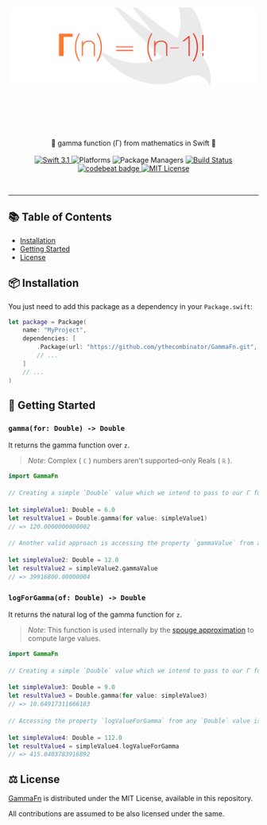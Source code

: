 <h1 align="center">
	<img src="Docs/Images/banner.png" alt="Logo" width="800px">
	<br>
	<br>
</h1>

<br>
<br>

<p align="center">
	🔢 gamma function (Γ) from mathematics in Swift 🔢
<br>
<br>

<a href="https://swift.org">
    <img src="http://img.shields.io/badge/swift-3.1-orange.svg" alt="Swift 3.1">
</a>

<a>
    <img src="https://img.shields.io/badge/platforms-Linux%20%7C%20OS%20X-blue.svg" alt="Platforms">
</a>

<a>
    <img src="https://img.shields.io/badge/package%20managers-SwiftPM-yellow.svg" alt="Package Managers">
</a>

<a href="https://travis-ci.org/ythecombinator/GammaFn">
    <img src="https://travis-ci.org/ythecombinator/GammaFn.svg?branch=master" alt="Build Status">
</a>

<a href="https://codebeat.co/projects/github-com-ythecombinator-gammafn-master">
    <img alt="codebeat badge" src="https://codebeat.co/badges/8b555148-33c0-42bc-9ed1-96ddae707ad9" />
</a>

<a href="LICENSE.md">
    <img src="http://img.shields.io/badge/license-MIT-brightgreen.svg" alt="MIT License">
</a>

</p>
<br>

---

## 📚 Table of Contents

<!-- DO NOT EDIT THE COMMENTS BELOW -->

<!-- toc -->

- [Installation](#-installation)
- [Getting Started](#-getting-started)
- [License](#️-license)

<!-- tocstop -->

## 📦 Installation

You just need to add this package as a dependency in your `Package.swift`:

```swift
let package = Package(
    name: "MyProject",
    dependencies: [
        .Package(url: "https://github.com/ythecombinator/GammaFn.git", majorVersion: 1),
        // ...
    ]
    // ...
)
```

## 🚀 Getting Started

### `gamma(for: Double) -> Double`

It returns the gamma function over `z`.

> *Note*: Complex ( `ℂ` ) numbers aren't supported–only Reals ( `ℝ` ).

```swift
import GammaFn

// Creating a simple `Double` value which we intend to pass to our Γ function–which is a static method from `Double`:

let simpleValue1: Double = 6.0
let resultValue1 = Double.gamma(for value: simpleValue1)
// => 120.0000000000002

// Another valid approach is accessing the property `gammaValue` from any `Double` value:

let simpleValue2: Double = 12.0
let resultValue2 = simpleValue2.gammaValue
// => 39916800.00000004
```

### `logForGamma(of: Double) -> Double`

It returns the natural log of the gamma function for `z`.

> *Note*: This function is used internally by the [spouge approximation](https://en.wikipedia.org/wiki/Spouge's_approximation) to compute large values.

```swift
import GammaFn

// Creating a simple `Double` value which we intend to pass to our Γ function–which is a static method from `Double`:

let simpleValue3: Double = 9.0
let resultValue3 = Double.gamma(for value: simpleValue3)
// => 10.64917311666183

// Accessing the property `logValueForGamma` from any `Double` value is valid as well:

let simpleValue4: Double = 112.0
let resultValue4 = simpleValue4.logValueForGamma
// => 415.0403783916892
```

## ⚖️ License

[GammaFn](https://github.com/ythecombinator/GammaFn) is distributed under
the MIT License, available in this repository.

All contributions are assumed to be also licensed under the same.
